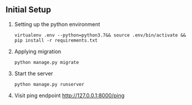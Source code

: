## Initial Setup
1. Setting up the python environment 
   
   `virtualenv .env --python=python3.7&& source .env/bin/activate && pip install -r requirements.txt`

1. Applying migration 
   
   `python manage.py migrate`

1. Start the server

    `python manage.py runserver`

1. Visit ping endpoint http://127.0.0.1:8000/ping